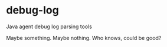 # debug-log
Java agent debug log parsing tools

Maybe something.  Maybe nothing.  Who knows, could be good?  
